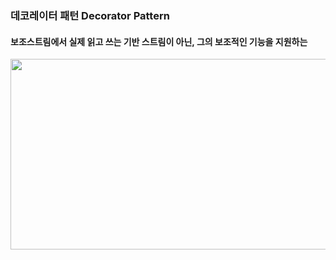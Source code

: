 ### 데코레이터 패턴 Decorator Pattern 
#### 보조스트림에서 실제 읽고 쓰는 기반 스트림이 아닌, 그의 보조적인 기능을 지원하는 
<img src="https://user-images.githubusercontent.com/74708028/110726518-dd84c480-825c-11eb-8973-5e9f9186dad2.jpg" width="700" height="305"/>
